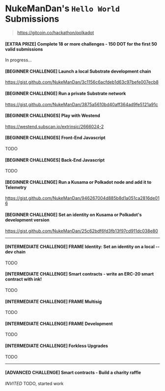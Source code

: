 # NukeManDan's `Hello World` Submissions
> https://gitcoin.co/hackathon/polkadot

#### [EXTRA PRIZE] Complete 18 or more challenges - 150 DOT for the first 50 valid submissions
In progress...

#### [BEGINNER CHALLENGE] Launch a local Substrate development chain 
https://gist.github.com/NukeManDan/3c1156c6acfdeb1d63c97befe007ecb8

####  [BEGINNER CHALLENGE] Run a private Substrate network
https://gist.github.com/NukeManDan/3875a5610bd40aff364ad9fe5121a91c

####  [BEGINNER CHALLENGES] Play with Westend
https://westend.subscan.io/extrinsic/2666024-2

#### [BEGINNER CHALLENGES] Front-End Javascript
TODO

#### [BEGINNER CHALLENGES] Back-End Javascript
TODO

#### [BEGINNER CHALLENGE] Run a Kusama or Polkadot node and add it to Telemetry
https://gist.github.com/NukeManDan/946267004d885b8d1a051ca2816de016

#### [BEGINNER CHALLENGE] Set an identity on Kusama or Polkadot's development version
https://gist.github.com/NukeManDan/25c62bdf6fd3fb13f97cd911dc038e80

---

#### [INTERMEDIATE CHALLENGE] FRAME Identity: Set an identity on a local --dev chain

TODO

#### [INTERMEDIATE CHALLENGE] Smart contracts - write an ERC-20 smart contract with ink!

TODO

#### [INTERMEDIATE CHALLENGE] FRAME Multisig

TODO

#### [INTERMEDIATE CHALLENGE] FRAME Development

TODO

#### [INTERMEDIATE CHALLENGE] Forkless Upgrades

TODO

---

#### [ADVANCED CHALLENGE] Smart contracts - Build a charity raffle

*INVITED* TODO, started work

#### 

